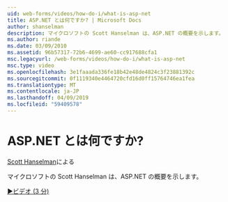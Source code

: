 ```yaml
---
uid: web-forms/videos/how-do-i/what-is-asp-net
title: ASP.NET とは何ですか? | Microsoft Docs
author: shanselman
description: マイクロソフトの Scott Hanselman は、ASP.NET の概要を示します。
ms.author: riande
ms.date: 03/09/2010
ms.assetid: 96b57317-72b6-4699-ae60-cc917688cfa1
msc.legacyurl: /web-forms/videos/how-do-i/what-is-asp-net
msc.type: video
ms.openlocfilehash: 3e1faaada336fe18b42e48de4824c3f23881392c
ms.sourcegitcommit: 0f1119340e4464720cfd16d0ff15764746ea1fea
ms.translationtype: MT
ms.contentlocale: ja-JP
ms.lasthandoff: 04/09/2019
ms.locfileid: "59409578"
---
```

# <a name="what-is-aspnet"></a>ASP.NET とは何ですか?

[Scott Hanselman](https://github.com/shanselman)による

マイクロソフトの Scott Hanselman は、ASP.NET の概要を示します。

[&#9654;ビデオ (3 分)](https://channel9.msdn.com/Blogs/ASP-NET-Site-Videos/what-is-asp-net)
